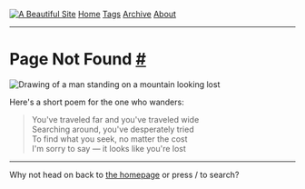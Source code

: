 <a href="/" class="header-link"><img src="/images/logos/wordmark.svg" alt="A Beautiful Site" class="wordmark" /></a> <a href="/" class="nav-item">Home</a> <a href="/tags/" class="nav-item">Tags</a> <a href="/posts/" class="nav-item">Archive</a> <a href="/about/" class="nav-item">About</a>

---

# Page Not Found <a href="#page-not-found" class="direct-link">#</a>

<img src="/images/artwork/on-the-mountain.gif" alt="Drawing of a man standing on a mountain looking lost" class="artwork-on-the-mountain" />

Here's a short poem for the one who wanders:

> You've traveled far and you've traveled wide  
> Searching around, you've desperately tried  
> To find what you seek, no matter the cost  
> I'm sorry to say — it looks like you're lost

---

Why not head on back to [the homepage](/) or press / to search?
